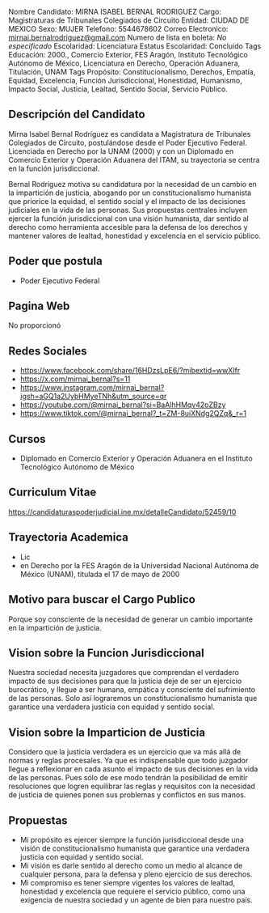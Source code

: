 Nombre Candidato: MIRNA ISABEL BERNAL RODRIGUEZ
Cargo: Magistraturas de Tribunales Colegiados de Circuito
Entidad: CIUDAD DE MEXICO
Sexo: MUJER
Telefono: 5544678602
Correo Electronico: mirnai.bernalrodriguez@gmail.com
Numero de lista en boleta: *No especificado*
Escolaridad: Licenciatura
Estatus Escolaridad: Concluido
Tags Educación: 2000., Comercio Exterior, FES Aragón, Instituto Tecnológico Autónomo de México, Licenciatura en Derecho, Operación Aduanera, Titulación, UNAM
Tags Propósito: Constitucionalismo, Derechos, Empatía, Equidad, Excelencia, Función Jurisdiccional, Honestidad, Humanismo, Impacto Social, Justicia, Lealtad, Sentido Social, Servicio Público.


## Descripción del Candidato 

Mirna Isabel Bernal Rodríguez es candidata a Magistratura de Tribunales Colegiados de Circuito, postulándose desde el Poder Ejecutivo Federal. Licenciada en Derecho por la UNAM (2000) y con un Diplomado en Comercio Exterior y Operación Aduanera del ITAM, su trayectoria se centra en la función jurisdiccional.

Bernal Rodríguez motiva su candidatura por la necesidad de un cambio en la impartición de justicia, abogando por un constitucionalismo humanista que priorice la equidad, el sentido social y el impacto de las decisiones judiciales en la vida de las personas. Sus propuestas centrales incluyen ejercer la función jurisdiccional con una visión humanista, dar sentido al derecho como herramienta accesible para la defensa de los derechos y mantener valores de lealtad, honestidad y excelencia en el servicio público.


## Poder que postula

- Poder Ejecutivo Federal


## Pagina Web

No proporcionó


## Redes Sociales

- https://www.facebook.com/share/16HDzsLpE6/?mibextid=wwXIfr
- https://x.com/mirnai_bernal?s=11
- https://www.instagram.com/mirnai_bernal?igsh=aGQ1a2UybHMyeTNh&utm_source=qr
- https://youtube.com/@mirnai_bernal?si=BaAlhHMqv42oZBzy
- https://www.tiktok.com/@mirnai_bernal?_t=ZM-8uiXNdg2QZq&_r=1


## Cursos

- Diplomado en Comercio Exterior y Operación Aduanera en el Instituto Tecnológico Autónomo de México


## Curriculum Vitae

https://candidaturaspoderjudicial.ine.mx/detalleCandidato/52459/10


## Trayectoria Academica

- Lic
- en Derecho por la FES Aragón de la Universidad Nacional Autónoma de México (UNAM), titulada el 17 de mayo de 2000


## Motivo para buscar el Cargo Publico

Porque soy consciente de la necesidad de generar un cambio importante en la impartición de justicia.


## Vision sobre la Funcion Jurisdiccional

Nuestra sociedad necesita juzgadores que comprendan el verdadero impacto de sus decisiones para que la justicia deje de ser un ejercicio burocrático, y llegue a ser humana, empática y consciente del sufrimiento de las personas. Solo así lograremos un constitucionalismo humanista que garantice una verdadera justicia con equidad y sentido social.


## Vision sobre la Imparticion de Justicia

Considero que la justicia verdadera es un ejercicio que va más allá de normas y reglas procesales. Ya que es indispensable que todo juzgador llegue a reflexionar en cada asunto el impacto de sus decisiones en la vida de las personas. Pues sólo de ese modo tendrán la posibilidad de emitir resoluciones que logren equilibrar las reglas y requisitos con la necesidad de justicia de quienes ponen sus problemas y conflictos en sus manos.


## Propuestas

- Mi propósito es ejercer siempre la función jurisdiccional desde una visión de constitucionalismo humanista que garantice una verdadera justicia con equidad y sentido social.
- Mi visión es darle sentido al derecho como un medio al alcance de cualquier persona, para la defensa y pleno ejercicio de sus derechos.
- Mi compromiso es tener siempre vigentes los valores de lealtad, honestidad y excelencia que requiere el servicio público, como una exigencia de nuestra sociedad y un agente de bien para nuestro país.

